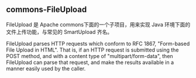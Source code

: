 ## commons-FileUpload ##

FileUpload 是 Apache commons下面的一个子项目，用来实现 Java 环境下面的文件上传功能，与常见的 SmartUpload 齐名。

FileUpload parses HTTP requests which conform to RFC 1867, "Form-based File Upload in HTML". That is, if an HTTP request is submitted using the POST method, and with a content type of "multipart/form-data", then FileUpload can parse that request, and make the results available in a manner easily used by the caller.
